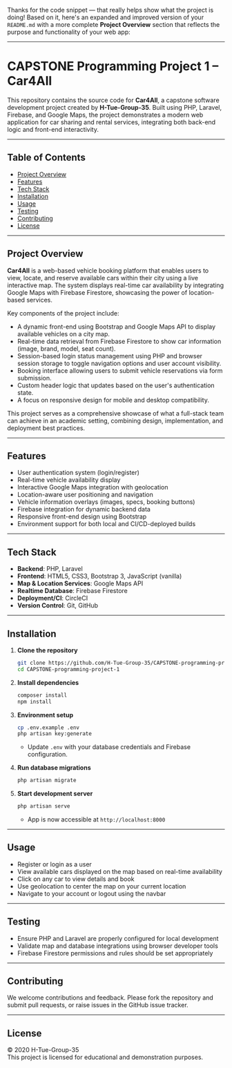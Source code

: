 Thanks for the code snippet — that really helps show what the project is doing! Based on it, here's an expanded and improved version of your `README.md` with a more complete **Project Overview** section that reflects the purpose and functionality of your web app:

---

# CAPSTONE Programming Project 1 – **Car4All**

This repository contains the source code for **Car4All**, a capstone software development project created by **H-Tue-Group-35**. Built using PHP, Laravel, Firebase, and Google Maps, the project demonstrates a modern web application for car sharing and rental services, integrating both back-end logic and front-end interactivity.

---

## Table of Contents

- [Project Overview](#project-overview)
- [Features](#features)
- [Tech Stack](#tech-stack)
- [Installation](#installation)
- [Usage](#usage)
- [Testing](#testing)
- [Contributing](#contributing)
- [License](#license)

---

## Project Overview

**Car4All** is a web-based vehicle booking platform that enables users to view, locate, and reserve available cars within their city using a live interactive map. The system displays real-time car availability by integrating Google Maps with Firebase Firestore, showcasing the power of location-based services.

Key components of the project include:

- A dynamic front-end using Bootstrap and Google Maps API to display available vehicles on a city map.
- Real-time data retrieval from Firebase Firestore to show car information (image, brand, model, seat count).
- Session-based login status management using PHP and browser session storage to toggle navigation options and user account visibility.
- Booking interface allowing users to submit vehicle reservations via form submission.
- Custom header logic that updates based on the user's authentication state.
- A focus on responsive design for mobile and desktop compatibility.

This project serves as a comprehensive showcase of what a full-stack team can achieve in an academic setting, combining design, implementation, and deployment best practices.

---

## Features

- User authentication system (login/register)
- Real-time vehicle availability display
- Interactive Google Maps integration with geolocation
- Location-aware user positioning and navigation
- Vehicle information overlays (images, specs, booking buttons)
- Firebase integration for dynamic backend data
- Responsive front-end design using Bootstrap
- Environment support for both local and CI/CD-deployed builds

---

## Tech Stack

- **Backend**: PHP, Laravel
- **Frontend**: HTML5, CSS3, Bootstrap 3, JavaScript (vanilla)
- **Map & Location Services**: Google Maps API
- **Realtime Database**: Firebase Firestore
- **Deployment/CI**: CircleCI
- **Version Control**: Git, GitHub

---

## Installation

1. **Clone the repository**
   ```bash
   git clone https://github.com/H-Tue-Group-35/CAPSTONE-programming-project-1.git
   cd CAPSTONE-programming-project-1
   ```

2. **Install dependencies**
   ```bash
   composer install
   npm install
   ```

3. **Environment setup**
   ```bash
   cp .env.example .env
   php artisan key:generate
   ```
   - Update `.env` with your database credentials and Firebase configuration.

4. **Run database migrations**
   ```bash
   php artisan migrate
   ```

5. **Start development server**
   ```bash
   php artisan serve
   ```
   - App is now accessible at `http://localhost:8000`

---

## Usage

- Register or login as a user
- View available cars displayed on the map based on real-time availability
- Click on any car to view details and book
- Use geolocation to center the map on your current location
- Navigate to your account or logout using the navbar

---

## Testing

- Ensure PHP and Laravel are properly configured for local development
- Validate map and database integrations using browser developer tools
- Firebase Firestore permissions and rules should be set appropriately

---

## Contributing

We welcome contributions and feedback. Please fork the repository and submit pull requests, or raise issues in the GitHub issue tracker.

---

## License

© 2020 H-Tue-Group-35  
This project is licensed for educational and demonstration purposes.
